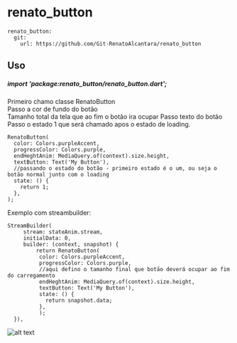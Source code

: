 # renato_button

  ```
  renato_button:
    git:
      url: https://github.com/Git-RenatoAlcantara/renato_button
 ```
   
## **Uso**</br>
 ##### import 'package:renato_button/renato_button.dart';  </br>
 
 Primeiro chamo classe RenatoButton <br>
 Passo a cor de fundo do botão</br>
 Tamanho total da tela que ao fim o botão ira ocupar
 Passo texto do botão
 Passo o estado 1 que será chamado apos o estado de loading.
 ```
RenatoButton(
   color: Colors.purpleAccent,
   progressColor: Colors.purple,
   endHeghtAnim: MediaQuery.of(context).size.height,
   textButton: Text('My Button'),
   //passando o estado do botão - primeiro estado é o um, ou seja o botão normal junto com o loading
   state: () {
     return 1;
   },
);
```

Exemplo com streambuilder:
```
StreamBuilder(
     stream: stateAnim.stream,
     initialData: 0,
     builder: (context, snapshot) {
         return RenatoButton(
          color: Colors.purpleAccent,
          progressColor: Colors.purple,
          //aqui defino o tamanho final que botão deverá ocupar ao fim do carregamento
          endHeghtAnim: MediaQuery.of(context).size.height,
          textButton: Text('My Button'),
          state: () {
            return snapshot.data;
          },
          );
  }),
```

![alt text](https://media.giphy.com/media/dW6dluam6ISBhcnMQp/giphy.gif "Imagem de exemplo")




